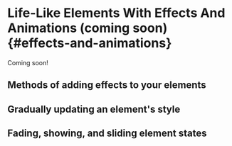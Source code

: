 # Life-Like Elements With Effects And Animations (coming soon) {#effects-and-animations}

Coming soon!


## Methods of adding effects to your elements


## Gradually updating an element's style


## Fading, showing, and sliding element states
